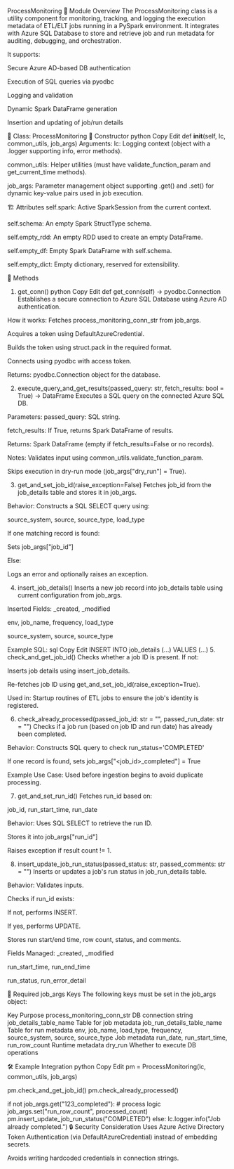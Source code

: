 ProcessMonitoring
📍 Module Overview
The ProcessMonitoring class is a utility component for monitoring, tracking, and logging the execution metadata of ETL/ELT jobs running in a PySpark environment. It integrates with Azure SQL Database to store and retrieve job and run metadata for auditing, debugging, and orchestration.

It supports:

Secure Azure AD-based DB authentication

Execution of SQL queries via pyodbc

Logging and validation

Dynamic Spark DataFrame generation

Insertion and updating of job/run details

🧱 Class: ProcessMonitoring
🔧 Constructor
python
Copy
Edit
def __init__(self, lc, common_utils, job_args)
Arguments:
lc: Logging context (object with a .logger supporting info, error methods).

common_utils: Helper utilities (must have validate_function_param and get_current_time methods).

job_args: Parameter management object supporting .get() and .set() for dynamic key-value pairs used in job execution.

🏗️ Attributes
self.spark: Active SparkSession from the current context.

self.schema: An empty Spark StructType schema.

self.empty_rdd: An empty RDD used to create an empty DataFrame.

self.empty_df: Empty Spark DataFrame with self.schema.

self.empty_dict: Empty dictionary, reserved for extensibility.

🧪 Methods
1. get_conn()
python
Copy
Edit
def get_conn(self) -> pyodbc.Connection
Establishes a secure connection to Azure SQL Database using Azure AD authentication.

How it works:
Fetches process_monitoring_conn_str from job_args.

Acquires a token using DefaultAzureCredential.

Builds the token using struct.pack in the required format.

Connects using pyodbc with access token.

Returns:
pyodbc.Connection object for the database.

2. execute_query_and_get_results(passed_query: str, fetch_results: bool = True) -> DataFrame
Executes a SQL query on the connected Azure SQL DB.

Parameters:
passed_query: SQL string.

fetch_results: If True, returns Spark DataFrame of results.

Returns:
Spark DataFrame (empty if fetch_results=False or no records).

Notes:
Validates input using common_utils.validate_function_param.

Skips execution in dry-run mode (job_args["dry_run"] = True).

3. get_and_set_job_id(raise_exception=False)
Fetches job_id from the job_details table and stores it in job_args.

Behavior:
Constructs a SQL SELECT query using:

source_system, source, source_type, load_type

If one matching record is found:

Sets job_args["job_id"]

Else:

Logs an error and optionally raises an exception.

4. insert_job_details()
Inserts a new job record into job_details table using current configuration from job_args.

Inserted Fields:
_created, _modified

env, job_name, frequency, load_type

source_system, source, source_type

Example SQL:
sql
Copy
Edit
INSERT INTO job_details (...) VALUES (...)
5. check_and_get_job_id()
Checks whether a job ID is present. If not:

Inserts job details using insert_job_details.

Re-fetches job ID using get_and_set_job_id(raise_exception=True).

Used in:
Startup routines of ETL jobs to ensure the job's identity is registered.

6. check_already_processed(passed_job_id: str = "", passed_run_date: str = "")
Checks if a job run (based on job ID and run date) has already been completed.

Behavior:
Constructs SQL query to check run_status='COMPLETED'

If one record is found, sets job_args["<job_id>_completed"] = True

Example Use Case:
Used before ingestion begins to avoid duplicate processing.

7. get_and_set_run_id()
Fetches run_id based on:

job_id, run_start_time, run_date

Behavior:
Uses SQL SELECT to retrieve the run ID.

Stores it into job_args["run_id"]

Raises exception if result count != 1.

8. insert_update_job_run_status(passed_status: str, passed_comments: str = "")
Inserts or updates a job's run status in job_run_details table.

Behavior:
Validates inputs.

Checks if run_id exists:

If not, performs INSERT.

If yes, performs UPDATE.

Stores run start/end time, row count, status, and comments.

Fields Managed:
_created, _modified

run_start_time, run_end_time

run_status, run_error_detail

🧩 Required job_args Keys
The following keys must be set in the job_args object:

Key	Purpose
process_monitoring_conn_str	DB connection string
job_details_table_name	Table for job metadata
job_run_details_table_name	Table for run metadata
env, job_name, load_type, frequency, source_system, source, source_type	Job metadata
run_date, run_start_time, run_row_count	Runtime metadata
dry_run	Whether to execute DB operations

🛠 Example Integration
python
Copy
Edit
pm = ProcessMonitoring(lc, common_utils, job_args)

pm.check_and_get_job_id()
pm.check_already_processed()

if not job_args.get("123_completed"):
    # process logic
    job_args.set("run_row_count", processed_count)
    pm.insert_update_job_run_status("COMPLETED")
else:
    lc.logger.info("Job already completed.")
🔒 Security Consideration
Uses Azure Active Directory Token Authentication (via DefaultAzureCredential) instead of embedding secrets.

Avoids writing hardcoded credentials in connection strings.
